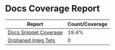 # Docs Coverage Report

| Report | Count/Coverage |
| -- | -- |
| [Docs Snippet Coverage](docs-pages.md) | 19.4% |
| [Orphaned Integ Tets](orphans-report.md) | 0 |
